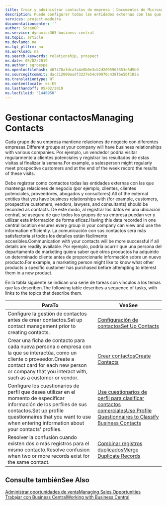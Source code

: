 ```yaml
---
title: Crear y administrar contactos de empresa | Documentos de Microsoft
description: Puede configurar todas las entidades externas con las que mantenga una relación de negocio (por ejemplo clientes potenciales, clientes, proveedores y consultores) como contactos.
services: project-madeira
documentationcenter: ''
author: SorenGP
ms.service: dynamics365-business-central
ms.topic: article
ms.devlang: na
ms.tgt_pltfrm: na
ms.workload: na
ms.search.keywords: relationship, prospect
ms.date: 05/02/2019
ms.author: sgroespe
ms.openlocfilehash: 407470afdca7a4e8b0e3cb2d2095903353e5d5b9
ms.sourcegitcommit: dac212009aadf3227e54c99976c438f6e56f182a
ms.translationtype: HT
ms.contentlocale: es-ES
ms.lasthandoff: 05/02/2019
ms.locfileid: "1446950"
---
```

# <a name="managing-contacts"></a><span data-ttu-id="9a608-103">Gestionar contactos</span><span class="sxs-lookup"><span data-stu-id="9a608-103">Managing Contacts</span></span>
<span data-ttu-id="9a608-104">Cada grupo de su empresa mantiene relaciones de negocio con diferentes empresas.</span><span class="sxs-lookup"><span data-stu-id="9a608-104">Different groups at your company will have business relationships with various companies.</span></span> <span data-ttu-id="9a608-105">Por ejemplo, un vendedor podría visitar regularmente a clientes potenciales y registrar los resultados de estas visitas al finalizar la semana.</span><span class="sxs-lookup"><span data-stu-id="9a608-105">For example, a salesperson might regularly meet prospective customers and at the end of the week record the results of these visits.</span></span>

<span data-ttu-id="9a608-106">Debe registrar como contactos todas las entidades externas con las que mantenga relaciones de negocio (por ejemplo, clientes, clientes potenciales, proveedores, abogados y consultores).</span><span class="sxs-lookup"><span data-stu-id="9a608-106">All of the external entities that you have business relationships with (for example, customers, prospective customers, vendors, lawyers, and consultants) should be recorded as contacts.</span></span> <span data-ttu-id="9a608-107">De este modo, al registrar los datos en una ubicación central, se asegura de que todos los grupos de su empresa puedan ver y utilizar esta información de forma eficaz.</span><span class="sxs-lookup"><span data-stu-id="9a608-107">Having this data recorded in one central location ensures every group in your company can view and use the information efficiently.</span></span> <span data-ttu-id="9a608-108">La comunicación con sus contactos será más satisfactoria si todos los detalles están fácilmente accesibles.</span><span class="sxs-lookup"><span data-stu-id="9a608-108">Communication with your contacts will be more successful if all details are readily available.</span></span> <span data-ttu-id="9a608-109">Por ejemplo, podría ocurrir que una persona del departamento de marketing quiera saber qué otros productos ha adquirido un determinado cliente antes de proporcionarle información sobre un nuevo producto.</span><span class="sxs-lookup"><span data-stu-id="9a608-109">For example, a marketing person might like to know what other products a specific customer has purchased before attempting to interest them in a new product.</span></span>

<span data-ttu-id="9a608-110">En la tabla siguiente se indican una serie de tareas con vínculos a los temas que las describen.</span><span class="sxs-lookup"><span data-stu-id="9a608-110">The following table describes a sequence of tasks, with links to the topics that describe them.</span></span>

| <span data-ttu-id="9a608-111">Para</span><span class="sxs-lookup"><span data-stu-id="9a608-111">To</span></span> | <span data-ttu-id="9a608-112">Vea</span><span class="sxs-lookup"><span data-stu-id="9a608-112">See</span></span> |
| --- | --- |
| <span data-ttu-id="9a608-113">Configure la gestión de contactos antes de crear contactos.</span><span class="sxs-lookup"><span data-stu-id="9a608-113">Set up contact management prior to creating contacts.</span></span> |[<span data-ttu-id="9a608-114">Configuración de contactos</span><span class="sxs-lookup"><span data-stu-id="9a608-114">Set Up Contacts</span></span>](marketing-setup-contacts.md) |
| <span data-ttu-id="9a608-115">Crear una ficha de contacto para cada nueva persona o empresa con la que se interactúa, como un cliente o proveedor.</span><span class="sxs-lookup"><span data-stu-id="9a608-115">Create a contact card for each new person or company that you interact with, such as a customer or vendor.</span></span> |[<span data-ttu-id="9a608-116">Crear contactos</span><span class="sxs-lookup"><span data-stu-id="9a608-116">Create Contacts</span></span>](marketing-create-contact-companies.md) |
|<span data-ttu-id="9a608-117">Configure los cuestionarios de perfil que desea utilizar en el momento de especificar información de los perfiles de sus contactos.</span><span class="sxs-lookup"><span data-stu-id="9a608-117">Set up profile questionnaires that you want to use when entering information about your contacts' profiles.</span></span>|[<span data-ttu-id="9a608-118">Use cuestionarios de perfil para clasificar contactos comerciales</span><span class="sxs-lookup"><span data-stu-id="9a608-118">Use Profile Questionnaires to Classify Business Contacts</span></span>](marketing-create-contact-profile-questionnaire.md)|
|<span data-ttu-id="9a608-119">Resolver la confusión cuando existen dos o más registros para el mismo contacto.</span><span class="sxs-lookup"><span data-stu-id="9a608-119">Resolve confusion when two or more records exist for the same contact.</span></span>|[<span data-ttu-id="9a608-120">Combinar registros duplicados</span><span class="sxs-lookup"><span data-stu-id="9a608-120">Merge Duplicate Records</span></span>](sales-how-merge-duplicate-records.md)|

## <a name="see-also"></a><span data-ttu-id="9a608-121">Consulte también</span><span class="sxs-lookup"><span data-stu-id="9a608-121">See Also</span></span>
[<span data-ttu-id="9a608-122">Administrar oportunidades de venta</span><span class="sxs-lookup"><span data-stu-id="9a608-122">Managing Sales Opportunities</span></span>](marketing-manage-sales-opportunities.md)  
[<span data-ttu-id="9a608-123">Trabajar con Business Central</span><span class="sxs-lookup"><span data-stu-id="9a608-123">Working with Business Central</span></span>](ui-work-product.md)  
